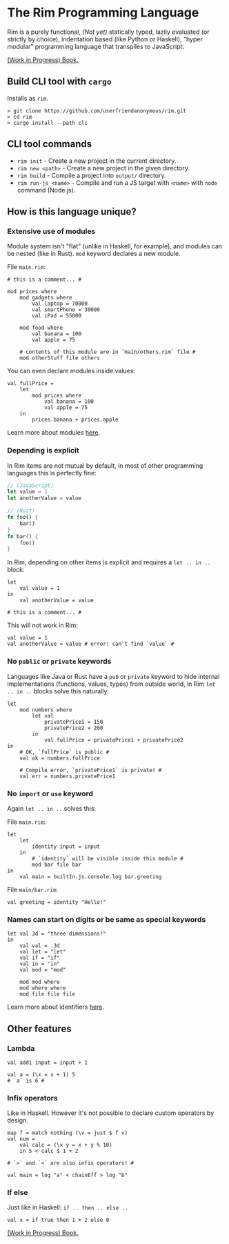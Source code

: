 # The Rim Programming Language

Rim is a purely functional, *(Not yet)* statically typed, lazily evaluated (or strictly by choice), indentation based (like Python or Haskell), "hyper modular" programming language that transpiles to JavaScript.

[(Work in Progress) Book.](https://rim-book.vercel.app)

## Build CLI tool with `cargo`
Installs as `rim`.
```
> git clone https://github.com/userfriendanonymous/rim.git
> cd rim
> cargo install --path cli
```

## CLI tool commands
- `rim init` - Create a new project in the current directory.
- `rim new <path>` - Create a new project in the given directory.
- `rim build` - Compile a project into `output/` directory.
- `rim run-js <name>` - Compile and run a JS target with `<name>` with `node` command (Node.js).

## How is this language unique?

### Extensive use of modules
Module system isn't "flat" (unlike in Haskell, for example), and modules can be nested (like in Rust).
`mod` keyword declares a new module.

File `main.rim`:
```
# this is a comment... #

mod prices where
    mod gadgets where
        val laptop = 70000
        val smartPhone = 30000
        val iPad = 55000

    mod food where
        val banana = 100
        val apple = 75

    # contents of this module are in `main/others.rim` file #
    mod otherStuff file others
```
You can even declare modules inside values:
```
val fullPrice =
    let
        mod prices where
            val banana = 100
            val apple = 75
    in
        prices.banana + prices.apple
```
Learn more about modules [here](https://rim-book.vercel.app/module.html).

### Depending is explicit
In Rim items are not mutual by default,
in most of other programming languages this is perfectly fine:
```js
// (JavaScript)
let value = 1
let anotherValue = value
```
```rust
// (Rust)
fn foo() {
    bar()
}
fn bar() {
    foo()
}
```
In Rim, depending on other items is explicit and requires a `let .. in ..` block:
```
let
    val value = 1
in
    val anotherValue = value

# this is a comment... #
```
This will not work in Rim:
```
val value = 1
val anotherValue = value # error: can't find `value` #
```

### No `public` or `private` keywords
Languages like Java or Rust have a `pub` or `private` keyword to hide internal implementations (functions, values, types) from outside world, in Rim `let .. in ..` blocks solve this naturally.
```
let
    mod numbers where
        let val
            privatePrice1 = 150
            privatePrice2 = 200
        in
            val fullPrice = privatePrice1 + privatePrice2
in
    # OK, `fullPrice` is public #
    val ok = numbers.fullPrice

    # Compile error, `privatePrice1` is private! #
    val err = numbers.privatePrice1
```

### No `import` or `use` keyword
Again `let .. in ..` solves this:

File `main.rim`:
```
let
    let
        identity input = input
    in
        # `identity` will be visible inside this module #
        mod bar file bar
in
    val main = builtIn.js.console.log bar.greeting
```

File `main/bar.rim`:
```
val greeting = identity "Hello!"
```

### Names can start on digits or be same as special keywords
```
let val 3d = "three dimensions!"
in
    val val = .3d
    val let = "let"
    val if = "if"
    val in = "in"
    val mod = "mod"

    mod mod where
    mod where where
    mod file file file
```
Learn more about identifiers [here](https://rim-book.vercel.app/identifier.html).

## Other features

### Lambda
```
val add1 input = input + 1
```
```
val a = (\x = x + 1) 5
# `a` is 6 #
```

### Infix operators
Like in Haskell. However it's not possible to declare custom operators by design.
```
map f = match nothing (\v = just $ f v)
val num =
    val calc = (\x y = x + y % 10)
    in 5 < calc $ 1 + 2

# `>` and `<` are also infix operators! #

val main = log "a" < chainEff > log "b"
```

### If else
Just like in Haskell: `if .. then .. else ..`
```
val x = if true then 1 + 2 else 0
```

[(Work in Progress) Book.](https://rim-book.vercel.app)
